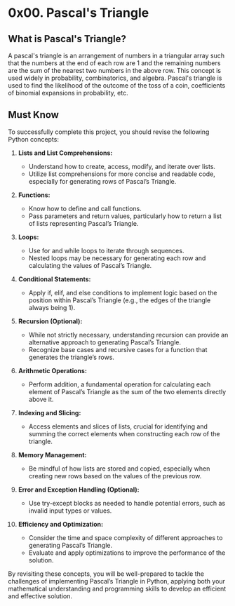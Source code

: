 # 0x00. Pascal's Triangle

## What is Pascal's Triangle?

A pascal's triangle is an arrangement of numbers in a triangular array such that the numbers at the end of each row are 1 and the remaining numbers are the sum of the nearest two numbers in the above row. This concept is used widely in probability, combinatorics, and algebra. Pascal's triangle is used to find the likelihood of the outcome of the toss of a coin, coefficients of binomial expansions in probability, etc.

## Must Know

To successfully complete this project, you should revise the following Python concepts:

1. **Lists and List Comprehensions:**
   - Understand how to create, access, modify, and iterate over lists.
   - Utilize list comprehensions for more concise and readable code, especially for generating rows of Pascal’s Triangle.

2. **Functions:**
   - Know how to define and call functions.
   - Pass parameters and return values, particularly how to return a list of lists representing Pascal’s Triangle.

3. **Loops:**
   - Use for and while loops to iterate through sequences.
   - Nested loops may be necessary for generating each row and calculating the values of Pascal’s Triangle.

4. **Conditional Statements:**
   - Apply if, elif, and else conditions to implement logic based on the position within Pascal’s Triangle (e.g., the edges of the triangle always being 1).

5. **Recursion (Optional):**
   - While not strictly necessary, understanding recursion can provide an alternative approach to generating Pascal’s Triangle.
   - Recognize base cases and recursive cases for a function that generates the triangle’s rows.

6. **Arithmetic Operations:**
   - Perform addition, a fundamental operation for calculating each element of Pascal’s Triangle as the sum of the two elements directly above it.

7. **Indexing and Slicing:**
   - Access elements and slices of lists, crucial for identifying and summing the correct elements when constructing each row of the triangle.

8. **Memory Management:**
   - Be mindful of how lists are stored and copied, especially when creating new rows based on the values of the previous row.

9. **Error and Exception Handling (Optional):**
   - Use try-except blocks as needed to handle potential errors, such as invalid input types or values.

10. **Efficiency and Optimization:**
    - Consider the time and space complexity of different approaches to generating Pascal’s Triangle.
    - Evaluate and apply optimizations to improve the performance of the solution.

By revisiting these concepts, you will be well-prepared to tackle the challenges of implementing Pascal’s Triangle in Python, applying both your mathematical understanding and programming skills to develop an efficient and effective solution.
